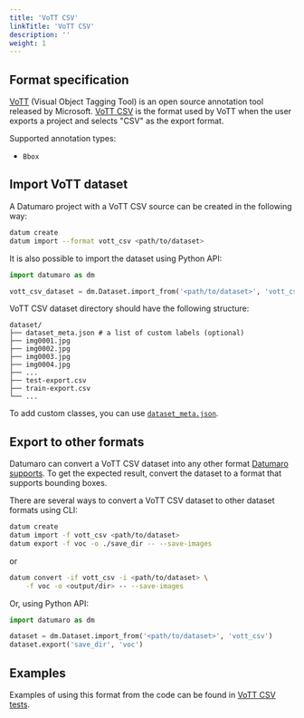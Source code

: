 ```yaml
---
title: 'VoTT CSV'
linkTitle: 'VoTT CSV'
description: ''
weight: 1
---
```


## Format specification

[VoTT](https://github.com/microsoft/VoTT) (Visual Object Tagging Tool) is
an open source annotation tool released by Microsoft.
[VoTT CSV](https://roboflow.com/formats/vott-csv) is the format used by VoTT
when the user exports a project and selects "CSV" as the export format.

Supported annotation types:
- `Bbox`

## Import VoTT dataset

A Datumaro project with a VoTT CSV source can be created in the following way:

```bash
datum create
datum import --format vott_csv <path/to/dataset>
```

It is also possible to import the dataset using Python API:

```python
import datumaro as dm

vott_csv_dataset = dm.Dataset.import_from('<path/to/dataset>', 'vott_csv')
```

VoTT CSV dataset directory should have the following structure:

<!--lint disable fenced-code-flag-->
```
dataset/
├── dataset_meta.json # a list of custom labels (optional)
├── img0001.jpg
├── img0002.jpg
├── img0003.jpg
├── img0004.jpg
├── ...
├── test-export.csv
├── train-export.csv
└── ...
```

To add custom classes, you can use [`dataset_meta.json`](/docs/user-manual/supported_formats/#dataset-meta-file).

## Export to other formats

Datumaro can convert a VoTT CSV dataset into any other format [Datumaro supports](/docs/user-manual/supported_formats/).
To get the expected result, convert the dataset to a format
that supports bounding boxes.

There are several ways to convert a VoTT CSV dataset to other dataset
formats using CLI:

```bash
datum create
datum import -f vott_csv <path/to/dataset>
datum export -f voc -o ./save_dir -- --save-images
```
or
``` bash
datum convert -if vott_csv -i <path/to/dataset> \
    -f voc -o <output/dir> -- --save-images
```

Or, using Python API:

```python
import datumaro as dm

dataset = dm.Dataset.import_from('<path/to/dataset>', 'vott_csv')
dataset.export('save_dir', 'voc')
```

## Examples

Examples of using this format from the code can be found in
[VoTT CSV tests](https://github.com/openvinotoolkit/datumaro/blob/develop/tests/test_vott_csv_format.py).
